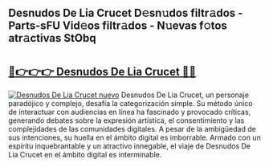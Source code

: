 ## Desnudos De Lia Crucet D𝚎sn𝚞dos filtr𝚊dos - Parts-sFU Vid𝚎os filtr𝚊dos - N𝚞evas f𝚘tos atr𝚊ctivas StObq

# <h2><a href="http://mba34k.tromn.icu/?c=Desnudos+De+Lia+Crucet">🔗👉👉👉 Desnudos De Lia Crucet 🔗🔗</a></h2>

[![Desnudos De Lia Crucet nuevo](https://i.imgur.com/pEAQMta.gif)](http://mba34k.tromn.icu/?c=Desnudos+De+Lia+Crucet)
Desnudos De Lia Crucet, un personaje paradójico y complejo, desafía la categorización simple. Su método único de interactuar con audiencias en línea ha fascinado y provocado críticas, generando debates sobre la expresión artística, el consentimiento y las complejidades de las comunidades digitales. A pesar de la ambigüedad de sus intenciones, su huella en el ámbito digital es imborrable. Armado con un espíritu inquebrantable y un atractivo innegable, el viaje de Desnudos De Lia Crucet en el ámbito digital es interminable.
